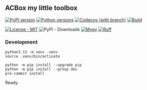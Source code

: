 ## ACBox my little toolbox

[![PyPI version](https://img.shields.io/pypi/v/acbox.svg?color=blue)](https://pypi.org/project/acbox)
[![Python versions](https://img.shields.io/pypi/pyversions/acbox.svg)](https://pypi.org/project/acbox)
[![Codecov (with branch)](https://img.shields.io/codecov/c/github/cav71/acbox/beta%2F0.0.0)](https://app.codecov.io/gh/cav71/acbox/tree/beta%2F0.0.0)
[![Build](https://github.com/cav71/acbox/actions/workflows/beta.yml/badge.svg)](https://github.com/cav71/acbox/actions/workflows/beta.yml)


[![License - MIT](https://img.shields.io/badge/license-MIT-9400d3.svg)](https://spdx.org/licenses/)
![PyPI - Downloads](https://img.shields.io/pypi/dm/acbox)
[![Mypy](https://img.shields.io/badge/types-Mypy-blue.svg)](https://mypy-lang.org/)
[![Ruff](https://img.shields.io/endpoint?url=https://raw.githubusercontent.com/astral-sh/ruff/main/assets/badge/v2.json)](https://github.com/astral-sh/ruff)



### Development

```
python3.13 -m venv .venv
source .venv/bin/activate
```

```
python -m pip install --upgrade pip
python -m pip install --group dev
pre-commit install
```

Ready.
